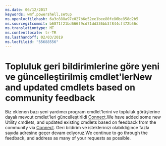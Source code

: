 ```yaml
---
ms.date: 06/12/2017
keywords: wmf,powershell,setup
ms.openlocfilehash: 6a3c888a97e027b6e52ee1bee80fe86be858d2b5
ms.sourcegitcommit: b6871f21bd666f9cd71dd336bb3f844cf472b56c
ms.translationtype: MT
ms.contentlocale: tr-TR
ms.lasthandoff: 02/03/2019
ms.locfileid: "55688556"
---
```

# <a name="new-and-updated-cmdlets-based-on-community-feedback"></a><span data-ttu-id="76cc9-102">Topluluk geri bildirimlerine göre yeni ve güncelleştirilmiş cmdlet'ler</span><span class="sxs-lookup"><span data-stu-id="76cc9-102">New and updated cmdlets based on community feedback</span></span>
<span data-ttu-id="76cc9-103">Biz eklenen bazı yeni yardımcı program cmdlet'lerini ve topluluk görüşlerine dayalı mevcut cmdlet'leri güncelleştirildi [Connect](https://connect.microsoft.com/powershell).</span><span class="sxs-lookup"><span data-stu-id="76cc9-103">We have added some new Utility cmdlets, and updated existing cmdlets based on feedback from the community via [Connect](https://connect.microsoft.com/powershell).</span></span> <span data-ttu-id="76cc9-104">Geri bildirim ve isteklerinizi olabildiğince fazla sayıda adresine geçer devam ediyoruz.</span><span class="sxs-lookup"><span data-stu-id="76cc9-104">We continue to go through the feedback, and address as many of your requests as possible.</span></span>
